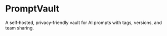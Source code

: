 # PromptVault
A self‑hosted, privacy‑friendly vault for AI prompts with tags, versions, and team sharing.
